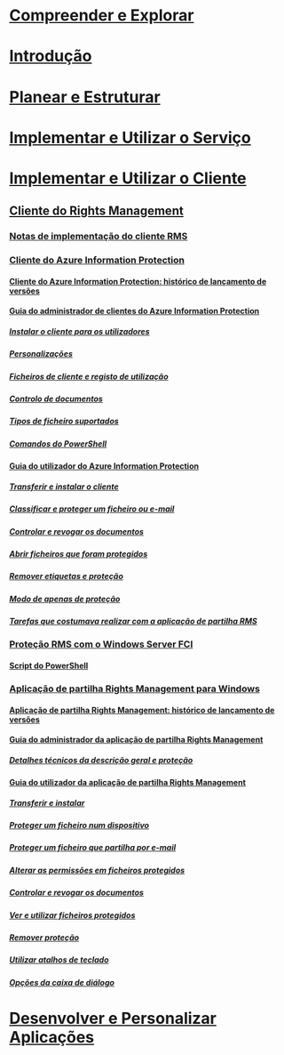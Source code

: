 # [Compreender e Explorar](/information-protection/understand-explore/what-is-information-protection)
# [Introdução](/information-protection/get-started/requirements-azure-rms)
# [Planear e Estruturar](/information-protection/plan-design/deployment-roadmap)
# [Implementar e Utilizar o Serviço](/information-protection/deploy-use/activate-service)
# [Implementar e Utilizar o Cliente](use-client.md)
## [Cliente do Rights Management](use-client.md)
### [Notas de implementação do cliente RMS](client-deployment-notes.md)
### [Cliente do Azure Information Protection](aip-client.md)
#### [Cliente do Azure Information Protection: histórico de lançamento de versões](client-version-release-history.md)
#### [Guia do administrador de clientes do Azure Information Protection](client-admin-guide.md)
##### [Instalar o cliente para os utilizadores](client-admin-guide-install.md)
##### [Personalizações](client-admin-guide-customizations.md)
##### [Ficheiros de cliente e registo de utilização](client-admin-guide-files-and-logging.md)
##### [Controlo de documentos](client-admin-guide-document-tracking.md)
##### [Tipos de ficheiro suportados](client-admin-guide-file-types.md)
##### [Comandos do PowerShell](client-admin-guide-powershell.md)
#### [Guia do utilizador do Azure Information Protection](client-user-guide.md)
##### [Transferir e instalar o cliente](install-client-app.md)
##### [Classificar e proteger um ficheiro ou e-mail](client-classify-protect.md)
##### [Controlar e revogar os documentos](client-track-revoke.md)
##### [Abrir ficheiros que foram protegidos](client-view-use-files.md)
##### [Remover etiquetas e proteção](client-remove-label-protection.md)
##### [Modo de apenas de proteção](client-protection-only-mode.md)
##### [Tarefas que costumava realizar com a aplicação de partilha RMS](upgrade-client-app.md)
### [Proteção RMS com o Windows Server FCI](configure-fci.md)
#### [Script do PowerShell](fci-script.md)
### [Aplicação de partilha Rights Management para Windows](sharing-app-windows.md)
#### [Aplicação de partilha Rights Management: histórico de lançamento de versões](sharing-app-version-release-history.md)
#### [Guia do administrador da aplicação de partilha Rights Management](sharing-app-admin-guide.md)
##### [Detalhes técnicos da descrição geral e proteção](sharing-app-admin-guide-technical.md)
#### [Guia do utilizador da aplicação de partilha Rights Management](sharing-app-user-guide.md)
##### [Transferir e instalar](install-sharing-app.md)
##### [Proteger um ficheiro num dispositivo](sharing-app-protect-in-place.md)
##### [Proteger um ficheiro que partilha por e-mail](sharing-app-protect-by-email.md)
##### [Alterar as permissões em ficheiros protegidos](sharing-app-reprotect-files.md)
##### [Controlar e revogar os documentos](sharing-app-track-revoke.md)
##### [Ver e utilizar ficheiros protegidos](sharing-app-view-use-files.md)
##### [Remover proteção](sharing-app-remove-protection.md)
##### [Utilizar atalhos de teclado](sharing-app-keyboard-shortcuts.md)
##### [Opções da caixa de diálogo](sharing-app-dialog-box.md)
# [Desenvolver e Personalizar Aplicações](/information-protection/develop/developers-guide)
